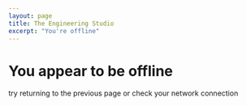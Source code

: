 ```yaml
---
layout: page
title: The Engineering Studio
excerpt: "You're offline"
---
```


<h1>You appear to be offline</h1>

<p>try returning to the previous page or check your network connection</p>

